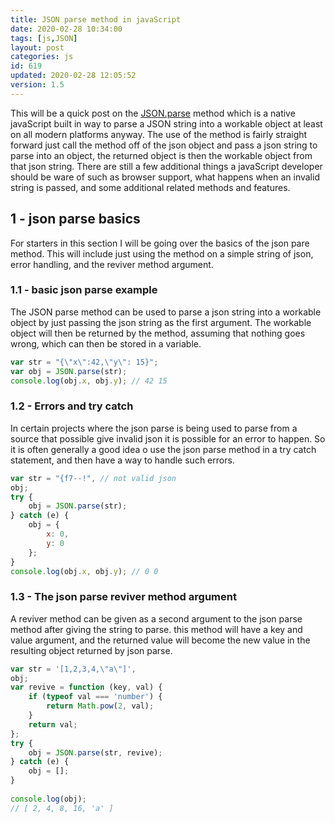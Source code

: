 ```yaml
---
title: JSON parse method in javaScript
date: 2020-02-28 10:34:00
tags: [js,JSON]
layout: post
categories: js
id: 619
updated: 2020-02-28 12:05:52
version: 1.5
---
```


This will be a quick post on the [JSON.parse](https://developer.mozilla.org/en-US/docs/Web/JavaScript/Reference/Global_Objects/JSON/parse) method which is a native javaScript built in way to parse a JSON string into a workable object at least on all modern platforms anyway. The use of the method is fairly straight forward just call the method off of the json object and pass a json string to parse into an object, the returned object is then the workable object from that json string. There are still a few additional things a javaScript developer should be ware of such as browser support, what happens when an invalid string is passed, and some additional related methods and features.

<!-- more -->

## 1 - json parse basics

For starters in this section I will be going over the basics of the json pare method. This will include just using the method on a simple string of json, error handling, and the reviver method argument.

### 1.1 - basic json parse example

The JSON parse method can be used to parse a json string into a workable object by just passing the json string as the first argument. The workable object will then be returned by the method, assuming that nothing goes wrong, which can then be stored in a variable.

```js
var str = "{\"x\":42,\"y\": 15}";
var obj = JSON.parse(str);
console.log(obj.x, obj.y); // 42 15
```

### 1.2 - Errors and try catch

In certain projects where the json parse is being used to parse from a source that possible give invalid json it is possible for an error to happen. So it is often generally a good idea o use the json parse method in a try catch statement, and then have a way to handle such errors.

```js
var str = "{f7--!", // not valid json
obj;
try {
    obj = JSON.parse(str);
} catch (e) {
    obj = {
        x: 0,
        y: 0
    };
}
console.log(obj.x, obj.y); // 0 0
```

### 1.3 - The json parse reviver method argument

A reviver method can be given as a second argument to the json parse method after giving the string to parse. this method will have a key and value argument, and the returned value will become the new value in the resulting object returned by json parse. 

```js
var str = '[1,2,3,4,\"a\"]',
obj;
var revive = function (key, val) {
    if (typeof val === 'number') {
        return Math.pow(2, val);
    }
    return val;
};
try {
    obj = JSON.parse(str, revive);
} catch (e) {
    obj = [];
}
 
console.log(obj);
// [ 2, 4, 8, 16, 'a' ]
```